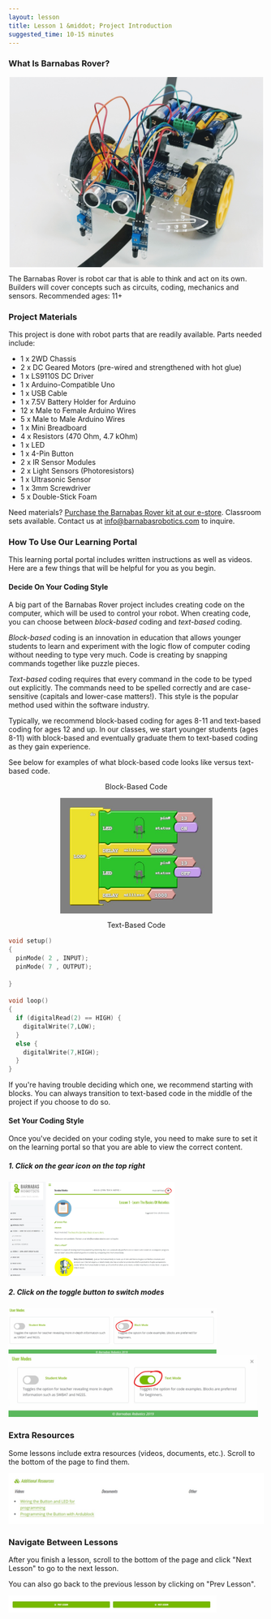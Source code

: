 ```yaml
---
layout: lesson
title: Lesson 1 &middot; Project Introduction
suggested_time: 10-15 minutes
---
```


### What Is Barnabas Rover?
<p align="center" markdown = "1">
<img align="center" src="fig-01_05.jpg" width="500">
</p>

The Barnabas Rover is robot car that is able to think and act on its own.  Builders will cover concepts such as circuits, coding, mechanics and sensors.  Recommended ages: 11+

### Project Materials

This project is done with robot parts that are readily available.  Parts needed include:

- 1 x 2WD Chassis 
- 2 x DC Geared Motors (pre-wired and strengthened with hot glue)
- 1 x LS9110S DC Driver
- 1 x Arduino-Compatible Uno
- 1 x USB Cable
- 1 x 7.5V Battery Holder for Arduino
- 12 x Male to Female Arduino Wires
- 5 x Male to Male Arduino Wires
- 1 x Mini Breadboard
- 4 x Resistors (470 Ohm, 4.7 kOhm)
- 1 x LED
- 1 x 4-Pin Button
- 2 x IR Sensor Modules
- 2 x Light Sensors (Photoresistors)
- 1 x Ultrasonic Sensor
- 1 x 3mm Screwdriver
- 5 x Double-Stick Foam

Need materials?  [Purchase the Barnabas Rover kit at our e-store](https://shop.barnabasrobotics.com/products/barnabas-rover-kit).  Classroom sets available.  Contact us at info@barnabasrobotics.com to inquire. 

### How To Use Our Learning Portal

This learning portal portal includes written instructions as well as videos.  Here are a few things that will be helpful for you as you begin.

#### Decide On Your Coding Style

A big part of the Barnabas Rover project includes creating code on the computer, which will be used to control your robot.  When creating code, you can choose between *block-based* coding and *text-based* coding.  

*Block-based* coding is an innovation in education that allows younger students to learn and experiment with the logic flow of computer coding without needing to type very much.  Code is creating by snapping commands together like puzzle pieces.

*Text-based* coding requires that every command in the code to be typed out explicitly.  The commands need to be spelled correctly and are case-sensitive (capitals and lower-case matters!).  This style is the popular method used within the software industry.  

Typically, we recommend block-based coding for ages 8-11 and text-based coding for ages 12 and up.  In our classes, we start younger students (ages 8-11) with block-based and eventually graduate them to text-based coding as they gain experience.

See below for examples of what block-based code looks like versus text-based code.

<p align="center" markdown = "1">
    Block-Based Code
</p>

<p align="center" markdown = "1">
<img align="center" src="fig-01_11.png" width="300">
</p>

<p align="center" markdown = "1">
    Text-Based Code
</p>

```c
void setup()
{
  pinMode( 2 , INPUT);
  pinMode( 7 , OUTPUT);

}

void loop()
{
  if (digitalRead(2) == HIGH) {
    digitalWrite(7,LOW);
  }
  else {
    digitalWrite(7,HIGH);
  }
}
```

If you're having trouble deciding which one, we recommend starting with blocks.  You can always transition to text-based code in the middle of the project if you choose to do so.

#### Set Your Coding Style

Once you've decided on your coding style, you need to make sure to set it on the learning portal so that you are able to view the correct content.  

##### 1. Click on the gear icon on the top right

<img src="fig-01_00.png" alt="fig-01_2" style="zoom:32%;" class="image center" />



##### 2. Click on the toggle button to switch modes

<img src="fig-01_01.png" alt="fig-01_01" style="zoom:40%;" class="image center" />



<img src="fig-01_02.png" alt="fig-01_02" style="zoom:48%;" class="image center" />



### Extra Resources

Some lessons include extra resources (videos, documents, etc.).  Scroll to the bottom of the page to find them.

<img src="fig-01_04.png" alt="fig-01_01" style="zoom:50%;" class="image center" />

### Navigate Between Lessons

After you finish a lesson, scroll to the bottom of the page and click "Next Lesson" to go to the next lesson.  

You can also go back to the previous lesson by clicking on "Prev Lesson".

<img src="fig-01_03.png" alt="fig-01_03" style="zoom:40%;" class="image center" />

